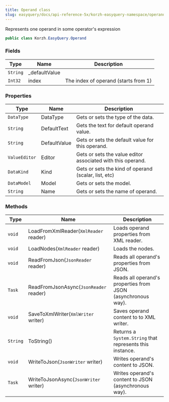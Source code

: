 ```yaml
---
title: Operand class
slug: easyquery/docs/api-reference-5x/korzh-easyquery-namespace/operand-class
---
```



Represents one operand in some operator's expression
```csharp
public class Korzh.EasyQuery.Operand

```

### Fields

| Type | Name | Description | 
| --- | --- | --- | 
| `String` | _defaultValue |  | 
| `Int32` | index | The index of operand (starts from 1) | 


### Properties

| Type | Name | Description | 
| --- | --- | --- | 
| `DataType` | DataType | Gets or sets the type of the data. | 
| `String` | DefaultText | Gets the text for default operand value. | 
| `String` | DefaultValue | Gets or sets the default value for this operand. | 
| `ValueEditor` | Editor | Gets or sets the value editor associated with this operand. | 
| `DataKind` | Kind | Gets or sets the kind of operand (scalar, list, etc) | 
| `DataModel` | Model | Gets or sets the model. | 
| `String` | Name | Gets or sets the name of operand. | 


### Methods

| Type | Name | Description | 
| --- | --- | --- | 
| `void` | LoadFromXmlReader(`XmlReader` reader) | Loads operand properties from XML reader. | 
| `void` | LoadNodes(`XmlReader` reader) | Loads the nodes. | 
| `void` | ReadFromJson(`JsonReader` reader) | Reads all operand's properties from JSON. | 
| `Task` | ReadFromJsonAsync(`JsonReader` reader) | Reads all operand's properties from JSON (asynchronous way). | 
| `void` | SaveToXmlWriter(`XmlWriter` writer) | Saves operand content to to XML writer. | 
| `String` | ToString() | Returns a `System.String` that represents this instance. | 
| `void` | WriteToJson(`JsonWriter` writer) | Writes operand's content to JSON. | 
| `Task` | WriteToJsonAsync(`JsonWriter` writer) | Writes operand's content to JSON (asynchronous way). |